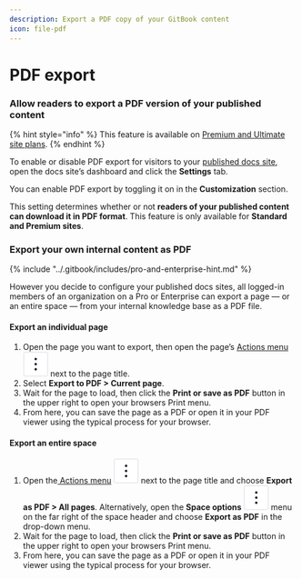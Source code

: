 ```yaml
---
description: Export a PDF copy of your GitBook content
icon: file-pdf
---
```


# PDF export

### Allow readers to export a PDF version of your published content

{% hint style="info" %}
This feature is available on [Premium and Ultimate site plans](https://www.gitbook.com/pricing).
{% endhint %}

To enable or disable PDF export for visitors to your [published docs site](broken-reference), open the docs site’s dashboard and click the **Settings** tab.&#x20;

You can enable PDF export by toggling it on in the **Customization** section.&#x20;

This setting determines whether or not **readers of your published content can download it in PDF format**. This feature is only available for **Standard and Premium sites**.&#x20;

### Export your own internal content as PDF

{% include "../.gitbook/includes/pro-and-enterprise-hint.md" %}

However you decide to configure your published docs sites, all logged-in members of an organization on a Pro or Enterprise can export a page — or an entire space — from your internal knowledge base as a PDF file.

#### Export an individual page

1. Open the page you want to export, then open the page’s [Actions menu](../resources/gitbook-ui.md#the-actions-menu) <picture><source srcset="../.gitbook/assets/actions - dark.svg" media="(prefers-color-scheme: dark)"><img src="../.gitbook/assets/actions.svg" alt=""></picture> next to the page title.
2. Select **Export to PDF > Current page**.
3. Wait for the page to load, then click the **Print or save as PDF** button in the upper right to open your browsers Print menu.
4. From here, you can save the page as a PDF or open it in your PDF viewer using the typical process for your browser.

#### Export an entire space

1. Open the[ Actions menu](../creating-content/content-structure/) <picture><source srcset="../.gitbook/assets/actions - dark.svg" media="(prefers-color-scheme: dark)"><img src="../.gitbook/assets/actions.svg" alt=""></picture> next to the page title and choose **Export as PDF > All pages**. Alternatively, open the **Space options** <picture><source srcset="../.gitbook/assets/actions - dark.svg" media="(prefers-color-scheme: dark)"><img src="../.gitbook/assets/actions.svg" alt=""></picture> menu on the far right of the space header and choose **Export as PDF** in the drop-down menu.
2. Wait for the page to load, then click the **Print or save as PDF** button in the upper right to open your browsers Print menu.
3. From here, you can save the page as a PDF or open it in your PDF viewer using the typical process for your browser.
